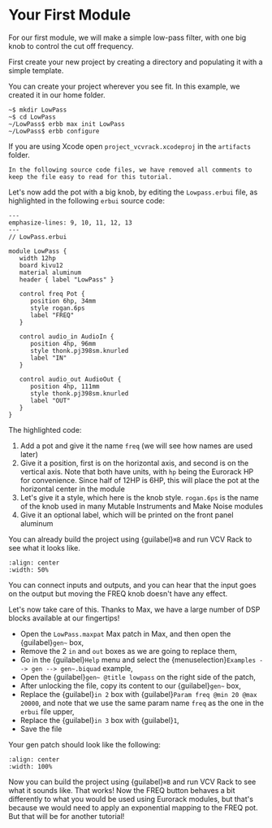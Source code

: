 # Your First Module

For our first module, we will make a simple low-pass filter, with one big knob to control
the cut off frequency.

First create your new project by creating a directory and populating it with a simple template.

You can create your project wherever you see fit. In this example, we created it in our
home folder.

```shell-session
~$ mkdir LowPass
~$ cd LowPass
~/LowPass$ erbb max init LowPass
~/LowPass$ erbb configure
```

If you are using Xcode open `project_vcvrack.xcodeproj` in the `artifacts` folder.

```{note}
In the following source code files, we have removed all comments to
keep the file easy to read for this tutorial.
```

Let's now add the pot with a big knob, by editing the `Lowpass.erbui` file,
as highlighted in the following `erbui` source code:

```{code-block} erbui
---
emphasize-lines: 9, 10, 11, 12, 13
---
// LowPass.erbui

module LowPass {
   width 12hp
   board kivu12
   material aluminum
   header { label "LowPass" }

   control freq Pot {
      position 6hp, 34mm
      style rogan.6ps
      label "FREQ"
   }

   control audio_in AudioIn {
      position 4hp, 96mm
      style thonk.pj398sm.knurled
      label "IN"
   }

   control audio_out AudioOut {
      position 4hp, 111mm
      style thonk.pj398sm.knurled
      label "OUT"
   }
}
```

The highlighted code:
1. Add a pot and give it the name `freq` (we will see how names are used later)
2. Give it a position, first is on the horizontal axis, and second is on the vertical axis.
   Note that both have units, with `hp` being the Eurorack HP for convenience.
   Since half of 12HP is 6HP, this will place the pot at the horizontal center in the module
3. Let's give it a style, which here is the knob style. `rogan.6ps` is the name of the knob used
   in many Mutable Instruments and Make Noise modules
4. Give it an optional label, which will be printed on the front panel aluminum

You can already build the project using {guilabel}`⌘B` and run VCV Rack to see what it looks like.

```{image} first-add-freq.png
:align: center
:width: 50%
```

You can connect inputs and outputs, and you can hear that the input goes on the output
but moving the FREQ knob doesn't have any effect.

Let's now take care of this.
Thanks to Max, we have a large number of DSP blocks available at our fingertips!
 
- Open the `LowPass.maxpat` Max patch in Max, and then open the {guilabel}`gen~` box,
- Remove the 2 `in` and `out` boxes as we are going to replace them,
- Go in the {guilabel}`Help` menu
   and select the {menuselection}`Examples --> gen --> gen~.biquad` example,
- Open the {guilabel}`gen~ @title lowpass` on the right side of the patch,
- After unlocking the file, copy its content to our {guilabel}`gen~` box,
- Replace the {guilabel}`in 2` box with {guilabel}`Param freq @min 20 @max 20000`,
   and note that we use the same param name `freq` as the one in the `erbui` file upper,
- Replace the {guilabel}`in 3` box with {guilabel}`1`,
- Save the file

Your gen patch should look like the following:

```{image} first-gen-patch.png
:align: center
:width: 100%
```

Now you can build the project using {guilabel}`⌘B` and run VCV Rack to see what it sounds like.
That works! Now the FREQ button behaves a bit differently to what you would be used using
Eurorack modules, but that's because we would need to apply an exponential mapping to
the FREQ pot. But that will be for another tutorial!
